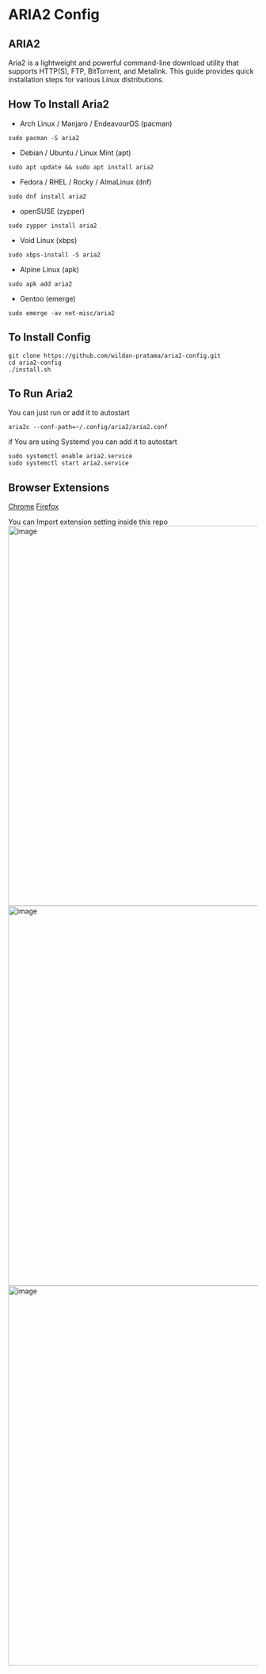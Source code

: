 # ARIA2 Config

## ARIA2

Aria2 is a lightweight and powerful command-line download utility that supports HTTP(S), FTP, BitTorrent, and Metalink.
This guide provides quick installation steps for various Linux distributions.

## How To Install Aria2
- Arch Linux / Manjaro / EndeavourOS (pacman)
```
sudo pacman -S aria2
```
- Debian / Ubuntu / Linux Mint	(apt)
```
sudo apt update && sudo apt install aria2
```
- Fedora / RHEL / Rocky / AlmaLinux	(dnf)
```
sudo dnf install aria2
```
- openSUSE	(zypper)
```
sudo zypper install aria2
```
- Void Linux	(xbps)
```
sudo xbps-install -S aria2
```
- Alpine Linux	(apk)
```
sudo apk add aria2
```
- Gentoo	(emerge)
```
sudo emerge -av net-misc/aria2
```

## To Install Config


```
git clone https://github.com/wildan-pratama/aria2-config.git
cd aria2-config
./install.sh
```

## To Run Aria2

You can just run or add it to autostart
```
aria2c --conf-path=~/.config/aria2/aria2.conf
```
if You are using Systemd you can add it to autostart
```
sudo systemctl enable aria2.service
sudo systemctl start aria2.service
```

## Browser Extensions

[Chrome](https://chromewebstore.google.com/detail/aria2-explorer/mpkodccbngfoacfalldjimigbofkhgjn?hl=en)
[Firefox](https://addons.mozilla.org/en-US/firefox/addon/aria2-integration/?utm_source=addons.mozilla.org&utm_medium=referral&utm_content=search)

You can Import extension setting inside this repo
<img width="1366" height="768" alt="image" src="https://github.com/user-attachments/assets/955fb56e-b529-4044-bde1-eb875c28d292" />
<img width="1366" height="768" alt="image" src="https://github.com/user-attachments/assets/d4e60ca0-86cb-4fc4-a0f5-2285a75acac6" />
<img width="1366" height="768" alt="image" src="https://github.com/user-attachments/assets/3f955d07-014b-4f5f-ae12-8f3cd92ab3e6" />




